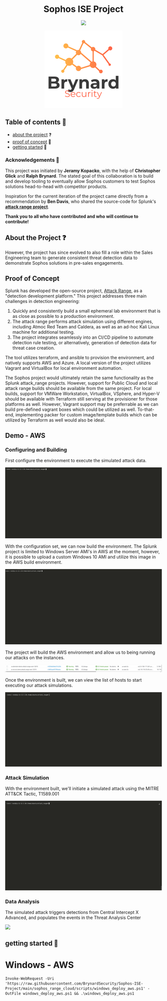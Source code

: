 # <center>Sophos ISE Project</center>
<p align="center">
    <img src="https://img.shields.io/badge/made for-sophos%20sales%20engineering-blue">
</p>
<p align="center">
    <a href="https://github.com/BrynardSecurity/Sophos-ISE-Project">
        <img src="images/logo.png" alt="logo" width="250" height="250">
    </a>

## Table of contents :open_book:
* [about the project](#about-the-project) :question:
* [proof of concept](#proof-of-concept) :rocket:
* [getting started](#getting-started) :vertical_traffic_light:


### Acknowledgements :clap:

This project was initiated by **Jeramy Kopacko**, with the help of **Christopher Glick** and **Ralph Brynard**. The stated goal of this collaboration is to build and develop tooling to eventually allow Sophos customers to test Sophos solutions head-to-head with competitor products. 

Inspiration for the current iteration of the project came directly from a recommendation by **Ben Davis**, who shared the source-code for Splunk's [**attack range project**](https://github.com/splunk/attack_range).

**Thank you to all who have contributed and who will continue to contribute!**

## About the Project :question:

However, the project has since evolved to also fill a role within the Sales Engineering team to generate consistent threat detection data to demonstrate Sophos solutions in pre-sales engagements. 



## Proof of Concept

<p>
Splunk has developed the open-source project, <a href="https://github.com/splunk/attack_range">Attack Range</a>, as a "detection development platform." This project addresses three main challenges in detection engineering:
<ol>
    <li> Quickly and consistently build a small ephemeral lab environment that is as close as possible to a production environment.
    <li> The attack range performs attack simulation using different engines, including Atmoc Red Team and Caldera, as well as an ad-hoc Kali Linux machine for additional testing.
    <li> The project integrates seamlessly into an CI/CD pipeline to automate detection rule testing, or alternatively, generation of detection data for threat case creation.
</ol>
<p>
The tool utilizes terraform, and ansible to provision the environment, and natively supports AWS and Azure. A local version of the project utilizes Vagrant and VirtualBox for local environment automation.
</p>
<p>
The Sophos project would ultimately retain the same functionality as the Splunk attack_range projects. However, support for Public Cloud and local attack range builds should be available from the same project. For local builds, support for VMWare Workstation, VirtualBox, VSphere, and Hyper-V should be available with Terraform still serving at the provisioner for those platforms as well. However, Vagrant support may be preferrable as we can build pre-defined vagrant boxes which could be utilized as well. To-that-end, implementing packer for custom image/template builds which can be utilized by Terraform as well would also be ideal.
</p>

## Demo - AWS 

<h3 align="left">Configuring and Building</h2>
<p>
First configure the environment to execute the simulated attack data.
<p>
<img src="images/attack_range_configure.gif">
</p>
<p>
With the configuration set, we can now build the environment. The Splunk project is limited to Windows Server AMI's in AWS at the moment, however, it is possible to upload a custom Windows 10 AMI and utilize this image in the AWS build environment. 
</p>
<p>
<img src="images/attack_range_build.gif">
</p>
The project will build the AWS environment and allow us to being running our attacks on the instances. 
</p>
<p>
<img src="images/attack_range_ec2.png">
</p>
<p>Once the environment is built, we can view the list of hosts to start executing our attack simulations.</p>
<p><img src="images/attack_range_show.gif"></p>
<h3 align="left">Attack Simulation</h3>
<p>With the environment built, we'll initiate a simulated attack using the MITRE ATT&CK Tactic, T1589.001</p>
<p><img src="images/attack_range_attack.gif"></p>
<h3 align="left">Data Analysis</h3>
<p>The simulated attack triggers detections from Central Intercept X Advanced, and populates the events in the Threat Analysis Center</p>
<p><img src="images/attack_range_data.gif"></p>

## getting started :vertical_traffic_light:
# Windows - AWS

```
Invoke-WebRequest -Uri 'https://raw.githubusercontent.com/BrynardSecurity/Sophos-ISE-Project/main/sophos_range_cloud/scripts/windows_deploy_aws.ps1' -OutFile windows_deploy_aws.ps1 && .\windows_deploy_aws.ps1      
```
